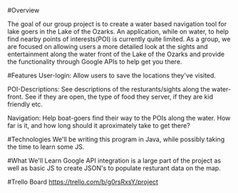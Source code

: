 #Overview

The goal of our group project is to create a water based navigation tool for lake goers in the Lake of the Ozarks. An application, while on water, to help find nearby points of interests(POI) is currently quite limited. As a group, we are focused on allowing users a more detailed look at the sights and entertainment along the water front of the Lake of the Ozarks and provide the functionality through Google APIs to help get you there. 

#Features
User-login: Allow users to save the locations they've visited.

POI-Descriptions: See descriptions of the resturants/sights along the water-front. See if they are open, the type of food they server, if they are kid friendly etc. 

Navigation: Help boat-goers find their way to the POIs along the water. How far is it, and how long should it aproximately take to get there? 

#Technologies
We'll be writing this program in Java, while possibly taking the time to learn some JS.

#What We'll Learn
Google API integration is a large part of the project as well as basic JS to create JSON's to populate resturant data on the map. 

#Trello Board
https://trello.com/b/g0rsRxsY/project



